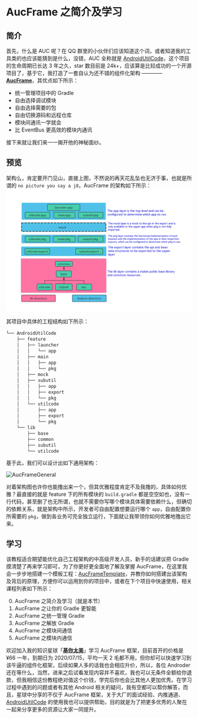 # AucFrame 之简介及学习

## 简介
首先，什么是 AUC 呢？在 QQ 群里的小伙伴们应该知道这个词，或者知道我的工具类的也应该能猜到是什么，没错，AUC 全称就是 [AndroidUtilCode](https://github.com/Blankj/AndroidUtilCode)，这个项目的生命周期已长达 3 年之久，star 数目前是 24k+，应该算是比较成功的一个开源项目了，基于它，我打造了一套自认为还不错的组件化架构 ———— **[AucFrame](https://github.com/Blankj/AucFrameTemplate)**，其优点如下所示：

* 统一管理项目中的 Gradle
* 自由选择调试模块
* 自由选择需要的包
* 自由切换源码和远程仓库
* 模块间通讯一学就会
* 比 EventBus 更高效的模块内通讯

接下来就让我们来一一揭开他的神秘面纱。

## 预览
架构么，肯定要开门见山，直接上图，不然说的再天花乱坠也无济于事，也就是所谓的 `no picture you say a j8`，AucFrame 的架构如下所示：
![AucFrame](https://raw.githubusercontent.com/Blankj/AndroidUtilCode/master/art/auc_frame.png)

其项目中具体的工程结构如下所示：
```
└── AndroidUtilCode
    ├── feature
    │   ├── launcher
    │   │   └── app
    │   ├── main
    │   │   ├── app
    │   │   └── pkg
    │   ├── mock
    │   ├── subutil
    │   │   ├── app
    │   │   ├── export
    │   │   └── pkg
    │   └── utilcode
    │       ├── app
    │       ├── export
    │       └── pkg
    └── lib
        ├── base
        ├── common
        ├── subutil
        └── utilcode
```

基于此，我们可以设计出如下通用架构：

![AucFrameGeneral](https://raw.githubusercontent.com/Blankj/AndroidUtilCode/master/art/auc_frame_general.png?raw=true)

对着架构图也许你也能撸出来一个，但其优雅程度肯定不及我撸的，具体如何优雅？最直接的就是 feature 下的所有模块的 `build.gradle` 都是空空如也，没有一行代码，甚至删了也无所谓，也就不需要你写哪个模块具体需要依赖什么，但确切的依赖关系，就是架构中所示，开发者可自由配置想要运行哪个 `app`，自由配置你所需要的 `pkg`，做到各业务可完全独立运行，下面就让我带领你如何优雅地撸出它来。


## 学习
该教程适合期望能优化自己工程架构的中高级开发人员，新手的话建议把 Gradle 摸清楚了再来学习即可，为了你更好更全面地了解及掌握 AucFrame，在这里我会一步步地搭建一个模板工程：[AucFrameTemplate](https://github.com/Blankj/AucFrameTemplate)，并教你如何搭建出该架构及背后的原理，方便你可以运用到你的项目中，或者在下个项目中快速使用，相关课程列表如下所示：

0. AucFrame 之简介及学习（就是本节）
1. AucFrame 之让你的 Gradle 更智能
2. AucFrame 之统一管理 Gradle
3. AucFrame 之解放 Gradle
4. AucFrame 之模块间通信
5. AucFrame 之模块内通信

欢迎加入我的知识星球「**[基你太美](https://t.zsxq.com/FmeqfYF)**」学习 AucFrame 框架，目前首开的价格是 ¥66 一年，到期日为 2020/07/15，平均一天 2 毛都不用，但你却可以快速学习到该牛逼的组件化框架，后续如果人多的话我也会相应升价，所以，各位 Androder 还在等什么，当然，进来之后试看发现内容并不喜欢，我也可以无条件全额给你退款，但我相信这份教程绝对值这个价钱，学完后你也会比其他人更加优秀。在学习过程中遇到的问题或者有其他 Android 相关的疑问，我有空都可以帮你解答，而且，星球中分享的不仅于 AucFrame 框架，关于大厂的面试经验、内推通道、[AndroidUtilCode](https://github.com/Blankj/AndroidUtilCode) 的使用我也可以提供帮助，目的就是为了把更多优秀的人聚在一起来分享更多的资源让大家一同提升。